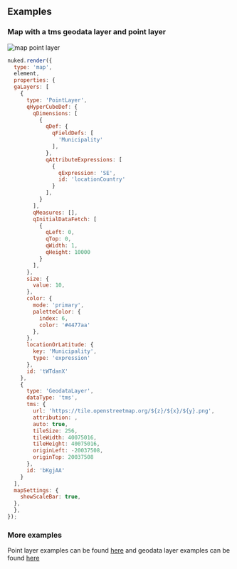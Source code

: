 ## Examples

### Map with a tms geodata layer and point layer

![map point layer](../assets/sn-map-example1.png)

```js
nuked.render({
  type: 'map',
  element,
  properties: {
  gaLayers: [
    {
      type: 'PointLayer',
      qHyperCubeDef: {
        qDimensions: [
          {
            qDef: {
              qFieldDefs: [
                'Municipality'
              ],
            },
            qAttributeExpressions: [
              {
                qExpression: 'SE',
                id: 'locationCountry'
              }
            ],
          }
        ],
        qMeasures: [],
        qInitialDataFetch: [
          {
            qLeft: 0,
            qTop: 0,
            qWidth: 1,
            qHeight: 10000
          }
        ],
      },
      size: {
        value: 10,
      },
      color: {
        mode: 'primary',
        paletteColor: {
          index: 6,
          color: '#4477aa'
        },
      },
      locationOrLatitude: {
        key: 'Municipality',
        type: 'expression'
      },
      id: 'tWTdanX'
    },
    {
      type: 'GeodataLayer',
      dataType: 'tms',
      tms: {
        url: 'https://tile.openstreetmap.org/${z}/${x}/${y}.png',
        attribution: ,
        auto: true,
        tileSize: 256,
        tileWidth: 40075016,
        tileHeight: 40075016,
        originLeft: -20037508,
        originTop: 20037508
      },
      id: 'bKgjAA'
    }
  ],
  mapSettings: {
    showScaleBar: true,
  },
  },
});
```

### More examples

Point layer examples can be found [here](./point-layer.md) and geodata layer examples can be found [here](./geodata-layer.md)
